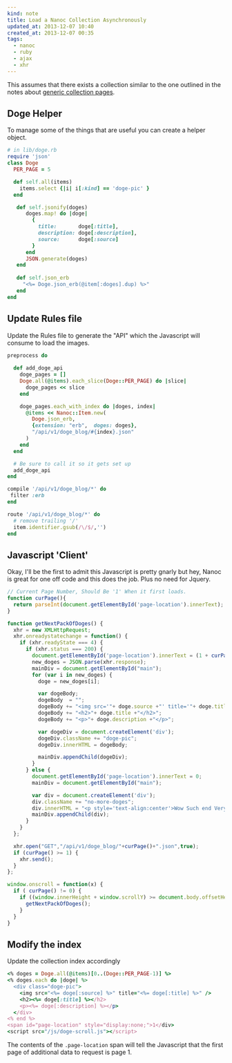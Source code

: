 ```yaml
---
kind: note
title: Load a Nanoc Collection Asynchronously
updated_at: 2013-12-07 10:40
created_at: 2013-12-07 00:35
tags:
  - nanoc
  - ruby
  - ajax
  - xhr
---
```


This assumes that there exists a collection similar to the one outlined in the
notes about [generic collection pages](/notes/nanoc/create_a_collection/).

## Doge Helper

To manage some of the things that are useful you can create a helper object. 

```ruby 
# in lib/doge.rb
require 'json'
class Doge
  PER_PAGE = 5

  def self.all(items)
    items.select {|i| i[:kind] == 'doge-pic' }
  end

   def self.jsonify(doges)
      doges.map! do |doge|
        {
          title:       doge[:title],
          description: doge[:description],
          source:      doge[:source] 
        }
      end
      JSON.generate(doges)
   end
  
   def self.json_erb
     "<%= Doge.json_erb(@item[:doges].dup) %>"
   end
end
```

## Update Rules file

Update the Rules file to generate the "API" which the Javascript will consume
to load the images.

```ruby
preprocess do 
  
  def add_doge_api
    doge_pages = []
    Doge.all(@items).each_slice(Doge::PER_PAGE) do |slice| 
      doge_pages << slice 
    end

    doge_pages.each_with_index do |doges, index|
      @items << Nanoc::Item.new(
        Doge.json_erb,
        {extension: "erb",  doges: doges},
        "/api/v1/doge_blog/#{index}.json"
      )
    end
  end

  # Be sure to call it so it gets set up
  add_doge_api
end

compile '/api/v1/doge_blog/*' do
 filter :erb
end

route '/api/v1/doge_blog/*' do
  # remove trailing '/'
  item.identifier.gsub(/\/$/,'')
end
```


## Javascript 'Client'

Okay, I'll be the first to admit this Javascript is pretty gnarly but hey,
Nanoc is great for one off code and this does the job. Plus no need for Jquery.

```js
// Current Page Number, Should Be '1' When it first loads.
function curPage(){
  return parseInt(document.getElementById('page-location').innerText);
}

function getNextPackOfDoges() {
  xhr = new XMLHttpRequest;
  xhr.onreadystatechange = function() {
    if (xhr.readyState === 4) {
      if (xhr.status === 200) {
        document.getElementById('page-location').innerText = (1 + curPage());
        new_doges = JSON.parse(xhr.response);
        mainDiv = document.getElementById("main");
        for (var i in new_doges) {
          doge = new_doges[i];

          var dogeBody;
          dogeBody  = "";
          dogeBody += "<img src='"+ doge.source +"' title='"+ doge.title +"' />";
          dogeBody += "<h2>"+ doge.title +"</h2>";
          dogeBody += "<p>"+ doge.description +"</p>";

          var dogeDiv = document.createElement('div');
          dogeDiv.className += "doge-pic";
          dogeDiv.innerHTML = dogeBody;

          mainDiv.appendChild(dogeDiv);
        }
      } else {
        document.getElementById('page-location').innerText = 0;
        mainDiv = document.getElementById("main");

        var div = document.createElement('div');
        div.className += "no-more-doges";
        div.innerHTML = "<p style='text-align:center'>Wow Such end Very sad</p>";
        mainDiv.appendChild(div);
      }
    }
  };

  xhr.open("GET","/api/v1/doge_blog/"+curPage()+".json",true);
  if (curPage() >= 1) {
    xhr.send();
  }
};

window.onscroll = function(x) {
  if ( curPage() != 0) {
    if ((window.innerHeight + window.scrollY) >= document.body.offsetHeight) {
      getNextPackOfDoges();
    }
  }
}
```

## Modify the index

Update the collection index accordingly 

```rb
<% doges = Doge.all(@items)[0..(Doge::PER_PAGE-1)] %>
<% doges.each do |doge| %>
  <div class="doge-pic">
    <img src="<%= doge[:source] %>" title="<%= doge[:title] %>" />
    <h2><%= doge[:title] %></h2>
    <p><%= doge[:description] %></p>
  </div>
<% end %>
<span id="page-location" style="display:none;">1</div>
<script src="/js/doge-scroll.js"></script>
```

The contents of the `.page-location` span will tell the Javascript that the
first page of additional data to request is page 1.


